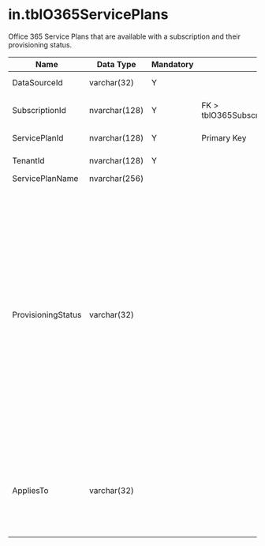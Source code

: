 # in.tblO365ServicePlans

Office 365 Service Plans that are available with a subscription and their provisioning status.

| Name               | Data Type     | Mandatory | Key                                      | Comment                                                                                                                                                                                                                                                                                                                                                                                                                                                                                                    |
|--------------------|---------------|-----------|------------------------------------------|------------------------------------------------------------------------------------------------------------------------------------------------------------------------------------------------------------------------------------------------------------------------------------------------------------------------------------------------------------------------------------------------------------------------------------------------------------------------------------------------------------|
| DataSourceId​       | varchar(32)​   | Y         |                                          | Unique ID of the source of this record.                                                                                                                                                                                                                                                                                                                                                                                                                                                                    |
| SubscriptionId     | nvarchar(128) | Y         | FK > ​​tblO365Subscriptions.SubscriptionId | The unique identifier (GUID) for the subscription.                                                                                                                                                                                                                                                                                                                                                                                                                                                         |
| ServicePlanId      | nvarchar(128) | Y         | Primary Key                              | The unique identifier of the service plan.                                                                                                                                                                                                                                                                                                                                                                                                                                                                 |
| TenantId           | nvarchar(128) | Y         |                                          | The unique identifier for the tenant.                                                                                                                                                                                                                                                                                                                                                                                                                                                                      |
| ServicePlanName    | nvarchar(256) |           |                                          |                                                                                                                                                                                                                                                                                                                                                                                                                                                                                                            |
| ProvisioningStatus | varchar(32)   |           |                                          | The provisioning status of the service plan. Possible values:<br/>"Success" - Service is fully provisioned.<br/>"Disabled" - Service has been disabled.<br/>"PendingInput" - Service is not yet provisioned; awaiting service confirmation.<br/>"PendingActivation" - Service is provisioned but requires explicit activation by administrator (for example, Intune_O365 service plan)<br/>"PendingProvisioning" - Microsoft has added a new service to the product SKU and it has not been activated in the tenant, yet. |
| AppliesTo          | varchar(32)   |           |                                          | The object the service plan can be assigned to. Possible values:<br/>"User" - service plan can be assigned to individual users.<br/>"Company" - service plan can be assigned to the entire tenant.                                                                                                                                                                                                                                                                                                               |